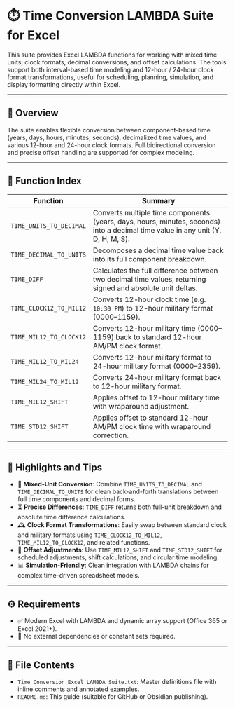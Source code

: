 # ⏱️ Time Conversion LAMBDA Suite for Excel

This suite provides Excel LAMBDA functions for working with mixed time units, clock formats, decimal conversions, and offset calculations. The tools support both interval-based time modeling and 12-hour / 24-hour clock format transformations, useful for scheduling, planning, simulation, and display formatting directly within Excel.

---

## 📘 Overview

The suite enables flexible conversion between component-based time (years, days, hours, minutes, seconds), decimalized time values, and various 12-hour and 24-hour clock formats. Full bidirectional conversion and precise offset handling are supported for complex modeling.

---

## 📑 Function Index

| Function | Summary |
|---------|---------|
| `TIME_UNITS_TO_DECIMAL` | Converts multiple time components (years, days, hours, minutes, seconds) into a decimal time value in any unit (Y, D, H, M, S). |
| `TIME_DECIMAL_TO_UNITS` | Decomposes a decimal time value back into its full component breakdown. |
| `TIME_DIFF` | Calculates the full difference between two decimal time values, returning signed and absolute unit deltas. |
| `TIME_CLOCK12_TO_MIL12` | Converts 12-hour clock time (e.g. `10:30 PM`) to 12-hour military format (0000–1159). |
| `TIME_MIL12_TO_CLOCK12` | Converts 12-hour military time (0000–1159) back to standard 12-hour AM/PM clock format. |
| `TIME_MIL12_TO_MIL24` | Converts 12-hour military format to 24-hour military format (0000–2359). |
| `TIME_MIL24_TO_MIL12` | Converts 24-hour military format back to 12-hour military format. |
| `TIME_MIL12_SHIFT` | Applies offset to 12-hour military time with wraparound adjustment. |
| `TIME_STD12_SHIFT` | Applies offset to standard 12-hour AM/PM clock time with wraparound correction. |

---

## 🧩 Highlights and Tips

- 🔢 **Mixed-Unit Conversion**: Combine `TIME_UNITS_TO_DECIMAL` and `TIME_DECIMAL_TO_UNITS` for clean back-and-forth translations between full time components and decimal forms.
- ⏳ **Precise Differences**: `TIME_DIFF` returns both full-unit breakdown and absolute time difference calculations.
- 🕰 **Clock Format Transformations**: Easily swap between standard clock and military formats using `TIME_CLOCK12_TO_MIL12`, `TIME_MIL12_TO_CLOCK12`, and related functions.
- 🔄 **Offset Adjustments**: Use `TIME_MIL12_SHIFT` and `TIME_STD12_SHIFT` for scheduled adjustments, shift calculations, and circular time modeling.
- 📊 **Simulation-Friendly**: Clean integration with LAMBDA chains for complex time-driven spreadsheet models.

---

## ⚙️ Requirements

- ✅ Modern Excel with LAMBDA and dynamic array support (Office 365 or Excel 2021+).
- 🚫 No external dependencies or constant sets required.

---

## 📎 File Contents

- `Time Conversion Excel LAMBDA Suite.txt`: Master definitions file with inline comments and annotated examples.
- `README.md`: This guide (suitable for GitHub or Obsidian publishing).
